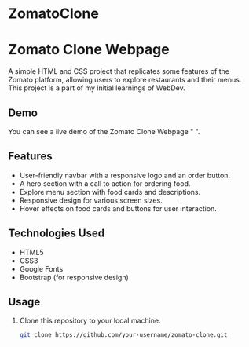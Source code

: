 # ZomatoClone
# Zomato Clone Webpage

A simple HTML and CSS project that replicates some features of the Zomato platform, allowing users to explore restaurants and their menus. This project is a part of my initial learnings of WebDev.


## Demo

You can see a live demo of the Zomato Clone Webpage " ".

## Features

- User-friendly navbar with a responsive logo and an order button.
- A hero section with a call to action for ordering food.
- Explore menu section with food cards and descriptions.
- Responsive design for various screen sizes.
- Hover effects on food cards and buttons for user interaction.

## Technologies Used

- HTML5
- CSS3
- Google Fonts
- Bootstrap (for responsive design)

## Usage

1. Clone this repository to your local machine.

   ```bash
   git clone https://github.com/your-username/zomato-clone.git
